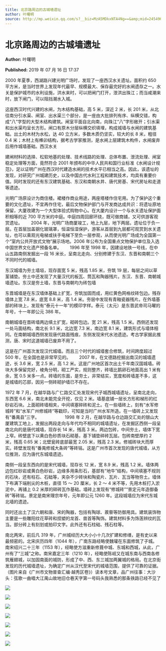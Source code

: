 ```yaml
---
title: 北京路周边的古城墙遗址
author: 叶曙明
source: http://mp.weixin.qq.com/s?__biz=MzA5MDkxNTA4Ng==&amp;mid=2454908234&amp;idx=1&amp;sn=8088fabf055f7a73490ce51d7bd85f4f&amp;chksm=87a2252bb0d5ac3d541719a2762d0278fcddfc108ad017bccb9b2028573a52632fe92af6e6c3#rd
---
```


# 北京路周边的古城墙遗址

**Author:** 叶曙明

**Published:** 2019 年 07 月 16 日 17:37

2000 年夏季，西湖路兴建光明广场时，发现了一座西汉水关遗址。面积约 650 平方米，是当时世界上发现年代最早、规模最大、保存最完好的水闸遗存之一。水关是保护城市的水利设施，洪水来时，可以把闸门打开，泄洪出珠江；而当咸潮来时，放下闸门，可以阻挡潮水入城。

这座西汉时代兴建的水闸，为木结构基础，高 5 米，深近 2 米，长 201 米，从北往南分引水渠、闸室、出水渠三个部分，是一座由大批排列有序、纵横交错，构成“八”字型的大型木结构建筑。闸室平面自北向南，向珠江“八”字形敞开；引水渠和出水渠均呈长方形。闸口有原木分层纵横交织填埋，构成城墙与水闸的建筑基础。出土的木材为水松，达 40 立方米，多数木质仍坚实，较大的长 8 米，粗径 0.4 米；木材上有榫卯结构，据考古学家推测，是水闸上层建筑木构件，水闸废弃后用作城墙基础。西汉水关

建闸材料的选择、松软地基的处理、技术线路的处理、总体布置、泄流处理、闸室稳定处理等方面，竟然符合 2001 年颁布的中华人民共和国行业标准《水闸设计规范》，足以证明广州在西汉时代建造水闸的技术水平已相当之高。因此，该遗址的发现，对研究广州城建历史，以及中国古代水利工程和建筑技术，均具有重要价值。同时发现的还有东汉建筑基础、东汉和南朝水井、唐代房基、宋代房址和走道等遗迹。

光明广场原设计为商住楼。裙楼作商业用途，两座塔楼作住宅用。为了保护这个重要的文化遗址，不宜再作住宅，最后文物保护部门与开发商达成共识：将遗址原地保留，大厦改建为一个大型体验式购物中心。在大厦内设计一个与水关遗址保护面积相等的近 700 平方米的中庭。中庭四周回廊环绕，既可做商铺，又可供游客观赏遗址。       2004 年，光明广场商厦竣工，地上九层，地下两层。遗址位于负一层。在首层加盖钢化玻璃罩，恒温恒湿保护，游客从首层到九层都可观赏到水关遗址，也可以乘观光电梯或扶手电梯下至负一层参观，从而使光明广场成为全国第一个“室内公共开放式文物”展示场地。2006 年公布为全国重点文物保护单位及入选中国世界文化遗产预备名单。       1996 年至 1998 年，因建设地铁一号线，在中山五路南侧发掘出一段 16 米长，呈南北走向、分别修建于东汉、东晋和南朝三个不同时代的城墙。

东汉城墙为夯土墙垣，现存面宽 5 米，残高 1.85 米，夯筑 19 层，每层之间以草茎铺垫。夯土中还发现了大量汉代的板瓦、筒瓦和陶器残片。东汉、东晋、南朝城墙遗址。东汉是夯土墙，东晋与南朝均为砖包墙

东晋城墙是在东汉墙体基础上扩宽，夯筑加固而成，用红黄色网格纹砖包边。残存墙体上宽 7.8 米，底宽 8.8 米，高 1.4 米。夯层中发现有青釉瓷器残片。在外墙基部的砖块上，发现有“泰元十一年”的模印字样。泰元（太元）是东晋武帝司马曜的年号，十一年即公元 386 年。

南朝城墙在晋砖墙两边填土扩宽，砌砖包边。宽 21 米，残高 1.5 米。西侧还发现一处马面结构，南北长 9.1 米，北边宽 7.3 米，南边宽 8.1 米，建筑形式与墙体相同。在南朝城墙西侧发现唐代路面残痕，东侧发现宋代水池遗迹。考古学家据此推测，唐、宋时这道城墙已废弃不用了。

这是在广州首次发现汉代城墙。而且三个时代的城墙套合修筑，时间跨度超过 500 年，在全国也是非常罕见的。       2007 年，在文德路挖掘出南汉的城墙遗迹，长 3.6 米，宽 2.5 米，高 1.2 米。这是广州地区首次出土千年南汉国城墙。砖块大多保留完好，棱角分明，砌工严实，规则整齐，砖墙比鹅卵石地面高出 1 米有余，宽 0.5 米多一点。砖墙的东面，是夯土，非常结实，宽度和砖墙差不多，这是城墙的芯部，因另一侧砖砌护墙已不存在。

1972 年 7 月，在越华路与广仁路交汇处发现宋代子城西城墙遗址，呈南北走向，东西宽 6.6 米，南北未能完全开挖，仅见 2 米。墙基底铺一层长方形和梯形的红砂岩石块。上面砌砖墙相夹，中间填塞碎砖和泥土。在一些墙砖上，刻有“水军修城砖”和“水军广州修城砖”等戳印，可知是当时广州水军所造。在一墙砖上又发现有“番禺县”三字。                     1998 年 2 月，在越华路与仓边路交汇处的银山大厦建筑工地上，发掘出两段走向与年代均不相同的城墙遗址，在发掘区西侧一段呈南北向的是唐代城墙，现存长 14 米，残高 3 米。两边包砖，中间夯土，墙体下宽上窄。砖壁底下以黄白色砂质块石砌基，基下铺垫碎砖瓦层。包砖南壁厚约 2 米，残高 0.65 米；北壁瓮砖底部最宽 2.05 米，残高 2.3 米。修城砖块大而厚实。砖壁发现有“番禺修城大条砖”等砖铭。这是广州市首次发现的唐代城墙，从方位推测，应为唐代东城墙遗迹。

南侧一段呈东西向的是宋代城墙，现存长 12 米，宽 8.9 米，残高 1.2 米。墙体两边包红砂岩或黄白色砂岩，边缘多用条形石，基部有“地牛”结构，中间填塞不规则的石块，还有柱石、石础等，夹杂不少砖块和陶瓷片、瓦片、瓦当等物夯土。墙体下布满下端削尖的木桩，直径 15 ～ 20 厘米，长 2 ～ 4 米不等，先用木桩打入淤泥中，再铺上 0.2 米厚的碎砖瓦作基础。墙砖上发现有“修城砖”“景定元年造御备砖”等砖铭。景定是南宋理宗年号，元年即公元 1260 年。这段城墙应为宋代东城北墙的遗迹。

同时还出土了汉六朝和唐、宋的陶器，包括有陶球、蒺藜等防御用具。建筑装饰物主要是一些雕阳纹花草砖和捏塑的龙首、兽首等陶饰。建筑材料多为饰莲辨纹的瓦当。部分砖上有刻划或拍印文字。此外还有石柱础、残石柱等。

南北两宋，前后凡 319 年，广州城经历大大小小十几次扩建和修缮，是有史以来最频密的。北宋庆历四年（1044 年），广南东路经略使魏瓘在东面修筑了子城。南宋绍兴二十三年（1153 年），经略使方滋重新修葺中城、东城和西城，从此，广州有了“三城”之称。南宋嘉定三年（1210 年），经略使陈岘又在城东南与西南各修筑雁翅城，以加固南面的城防，形成了中、西、东三城加两翼城的格局。在北京街发现的历代城墙遗址，为确定广州从汉代至宋代的城墙范围，提供了可靠的证据。（图片来自《广州市文物普查汇编·越秀区卷》）读本号文章，品广州往事：大沙头：弦歌一曲唱大江禺山故地旧仓巷天字第一号码头我熟悉的那条铁路已经不见了

![](https://mmbiz.qpic.cn/mmbiz_png/Ljib4So7yuWhcaQfvLv5qKeCrVRib9jXvhfL9tWM0y6wOrcM4q8p9U6TgsjvW5mTC6b06C3LubPYSzXbKnpPH4icg/640?wx_fmt=png)

![](https://mmbiz.qpic.cn/mmbiz_jpg/PJWG74pLsMYjLq2ibXJSlBrbic1va0Micic0MtPPa35eajGthzb9e2kRicMErHJtSTkQlOsxWdyxEricKu39dpKNBaAw/640)

![](https://mmbiz.qpic.cn/mmbiz_jpg/PJWG74pLsMYjLq2ibXJSlBrbic1va0Micic0N4DuPBkojkh2xt6115ezHibWPGjej4vS8sPictgj0flSIrmUu3hvbYcw/640)

![](https://mmbiz.qpic.cn/mmbiz_jpg/PJWG74pLsMYjLq2ibXJSlBrbic1va0Micic0WQicjy8ghI4m2Fg5MJd2UfIE6BhPnNRoaf4W4OQ5zuuFxqCP65ZNw3g/640)

![](https://mmbiz.qpic.cn/mmbiz_jpg/PJWG74pLsMYjLq2ibXJSlBrbic1va0Micic0w2sOoCz80OnsvzdvOwZ9BCKEW02LtbJ4IeQCmMAUmjVzQibhbCFgtbA/640)

![](https://mmbiz.qpic.cn/mmbiz_jpg/PJWG74pLsMYjLq2ibXJSlBrbic1va0Micic0U7yoe1w1CwGat6ibXICndibCZiacP5lJKYxTh7XMvN42Hj2RvhwPfooKw/640)

![](https://mmbiz.qpic.cn/mmbiz_gif/Ljib4So7yuWjVibianAXToA8NEToRF0NRR234MW3XZBj6ibsFsicLKu2PzaP0bdSDOUAN7L6ibViczYOghRRlDybn9V6g/640?wx_fmt=gif)
